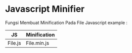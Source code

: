 # Javascript Minifier
Fungsi Membuat Minification Pada File Javascript
example :


| 	  JS      | Minification |
| ----------- | -----------  |
| File.js     | File.min.js  |


